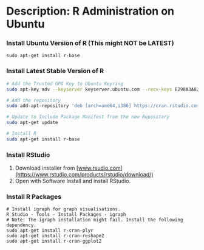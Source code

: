 # Description: R Administration on Ubuntu

### Install Ubuntu Version of R (This might NOT be LATEST)
```
sudo apt-get install r-base
```

### Install Latest Stable Version of R
```bash
# Add the Trusted GPG Key to Ubuntu Keyring
sudo apt-key adv --keyserver keyserver.ubuntu.com --recv-keys E298A3A825C0D65DFD57CBB651716619E084DAB9

# Add the repository
sudo add-apt-repository 'deb [arch=amd64,i386] https://cran.rstudio.com/bin/linux/ubuntu xenial/'

# Update to Include Package Manifest from the new Repository
sudo apt-get update

# Install R
sudo apt-get install r-base
```

### Install RStudio
1. Download installer from [www.rsudio.com](https://www.rstudio.com/products/rstudio/download/)
2. Open with Software Install and install RStudio.

### Install R Packages
```
# Install igraph for graph visualisations.
R Studio - Tools - Install Packages - igraph
# Note: The igraph installation might fail. Install the following dependency.
sudo apt-get install r-cran-plyr
sudo apt-get install r-cran-reshape2
sudo apt-get install r-cran-ggplot2
```
